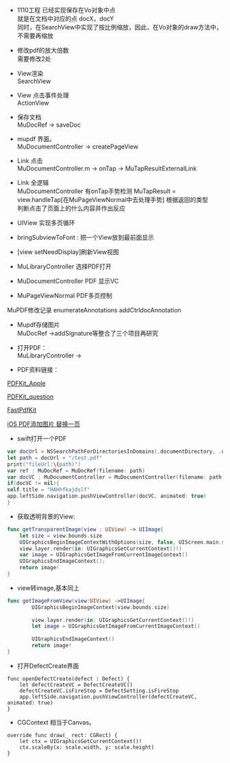- 1110工程 已经实现保存在Vo对象中点<br> 就是在文档中对应的点 docX，docY<br>
  同时，在SearchView中实现了按比例缩放，因此，在Vo对象的draw方法中，不需要再缩放<br>

- 修改pdf的放大倍数<br>
  需要修改2处
- View渲染<br>
  SearchView
- View 点击事件处理<br>
  ActionView
- 保存文档<br>
  MuDocRef -> saveDoc

- mupdf 界面。<br>
  MuDocumentController -> createPageView
- Link 点击<br>
  MuDocumentController.m -> onTap -> MuTapResultExternalLink

- Link 全逻辑<br>
  MuDocumentController 有onTap手势检测
  MuTapResult = view.handleTap[在MuPageViewNormal中去处理手势]
  根据返回的类型<br> 判断点击了页面上的什么内容并作出反应<br>

- UIView<MuPageView> 实现多页循环
- bringSubviewToFont : 把一个View放到最前面显示
- [view setNeedDisplay]刷新View视图

- MuLibraryController 选择PDF打开
- MuDocumentController PDF 显示VC
- MuPageViewNormal PDF多页控制


MuPDF修改记录
enumerateAnnotations
addCtrldocAnnotation

- Mupdf存储图片<br>
  MuDocRef ->addSignature等整合了三个项目再研究

- 打开PDF：<br>
  MuLibraryController -> 

- PDF资料链接：

[PDFKit_Apple](https://developer.apple.com/documentation/pdfkit/pdfannotation?changes=latest_minor#relationships)

[PDFKit_question](https://stackoverflow.com/questions/46826750/pdfkit-annotation-not-appearing-on-pdf)


[FastPdfKit](https://github.com/mobfarm/FastPdfKit)

[iOS PDF添加图片 ](https://www.jianshu.com/p/3a031a1da494)
[替换一页](https://www.jianshu.com/p/2cce89dad92a)


- swift打开一个PDF
```swift
var docUrl = NSSearchPathForDirectoriesInDomains(.documentDirectory, .userDomainMask, true)[0]
let path = docUrl + "/test.pdf"
print("fileUrl:\(path)")
var ref : MuDocRef = MuDocRef(filename: path)
var docVC : MuDocumentController = MuDocumentController(filename: path, path: path, document: ref)
if(docVC != nil){
self.title = "HAHhfkajdslf"
app.leftSide.navigation.pushViewController(docVC, animated: true)
}
```

- 获取透明背景的View:
```swift
func getTransparentImage(view : UIView) -> UIImage{
    let size = view.bounds.size
    UIGraphicsBeginImageContextWithOptions(size, false, UIScreen.main.scale)
    view.layer.render(in: UIGraphicsGetCurrentContext()!)
    var image = UIGraphicsGetImageFromCurrentImageContext()
    UIGraphicsEndImageContext();
    return image!
}
```
- view转image,基本同上
```swift
func getImageFromView(view:UIView) ->UIImage{
        UIGraphicsBeginImageContext(view.bounds.size)
        
        view.layer.render(in: UIGraphicsGetCurrentContext()!)
        let image = UIGraphicsGetImageFromCurrentImageContext()
        
        UIGraphicsEndImageContext()
        return image!
}
```
- 打开DefectCreate界面
```
func openDefectCreate(defect : Defect) {
	let defectCreateVC = DefectCreateVC()
	defectCreateVC.isFireStop = DefectSetting.isFireStop
	app.leftSide.navigation.pushViewController(defectCreateVC, animated: true)
}
```
- CGContext 相当于Canvas。
```
override func draw(_ rect: CGRect) {
	let ctx = UIGraphicsGetCurrentContext()!
	ctx.scaleBy(x: scale.width, y: scale.height)
}
```